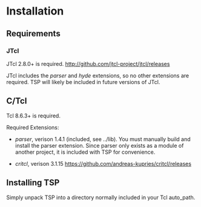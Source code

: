 
# Installation

## Requirements

### JTcl

JTcl 2.8.0+ is required.  http://github.com/jtcl-project/jtcl/releases

JTcl includes the *parser* and *hyde* extensions, so no other extensions are required.
TSP will likely be included in future versions of JTcl.

## C/Tcl

Tcl 8.6.3+ is required. 

Required Extensions: 

  - *parser*, verison 1.4.1  (included, see ../lib).  You must manually build and 
    install the parser extension.  Since parser only exists as a module of another
    project, it is included with TSP for convenience.

  - *critcl*, verison 3.1.15  https://github.com/andreas-kupries/critcl/releases


## Installing TSP

Simply unpack TSP into a directory normally included in your Tcl auto_path.

